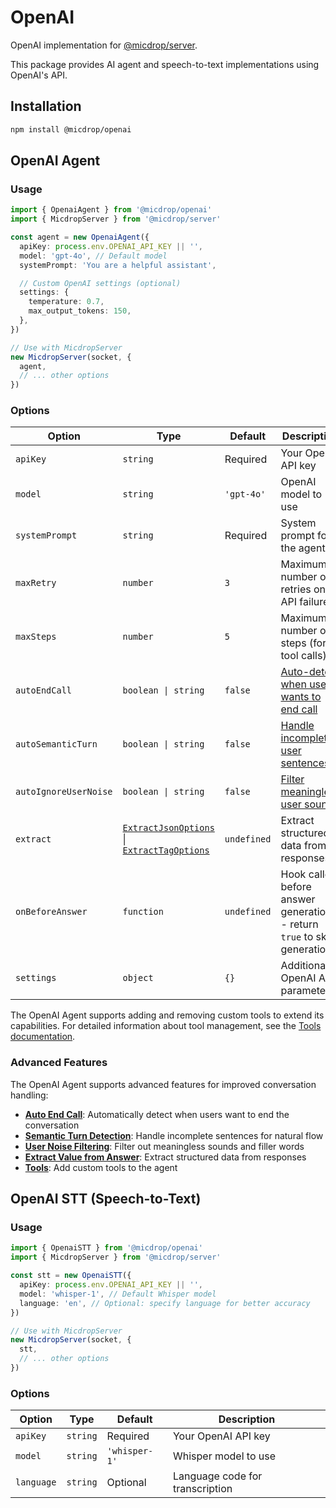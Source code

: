 # OpenAI

OpenAI implementation for [@micdrop/server](../../server).

This package provides AI agent and speech-to-text implementations using OpenAI's API.

## Installation

```bash
npm install @micdrop/openai
```

## OpenAI Agent

### Usage

```typescript
import { OpenaiAgent } from '@micdrop/openai'
import { MicdropServer } from '@micdrop/server'

const agent = new OpenaiAgent({
  apiKey: process.env.OPENAI_API_KEY || '',
  model: 'gpt-4o', // Default model
  systemPrompt: 'You are a helpful assistant',

  // Custom OpenAI settings (optional)
  settings: {
    temperature: 0.7,
    max_output_tokens: 150,
  },
})

// Use with MicdropServer
new MicdropServer(socket, {
  agent,
  // ... other options
})
```

### Options

| Option                | Type                                                                                                                              | Default     | Description                                                              |
| --------------------- | --------------------------------------------------------------------------------------------------------------------------------- | ----------- | ------------------------------------------------------------------------ |
| `apiKey`              | `string`                                                                                                                          | Required    | Your OpenAI API key                                                      |
| `model`               | `string`                                                                                                                          | `'gpt-4o'`  | OpenAI model to use                                                      |
| `systemPrompt`        | `string`                                                                                                                          | Required    | System prompt for the agent                                              |
| `maxRetry`            | `number`                                                                                                                          | `3`         | Maximum number of retries on API failures                                |
| `maxSteps`            | `number`                                                                                                                          | `5`         | Maximum number of steps (for tool calls)                                 |
| `autoEndCall`         | `boolean \| string`                                                                                                               | `false`     | [Auto-detect when user wants to end call](../../server/auto-end-call)    |
| `autoSemanticTurn`    | `boolean \| string`                                                                                                               | `false`     | [Handle incomplete user sentences](../../server/semantic-turn-detection) |
| `autoIgnoreUserNoise` | `boolean \| string`                                                                                                               | `false`     | [Filter meaningless user sounds](../../server/user-noise-filtering)      |
| `extract`             | [`ExtractJsonOptions`](../../server/extract#json-extraction) \| [`ExtractTagOptions`](../../server/extract#custom-tag-extraction) | `undefined` | Extract structured data from responses                                   |
| `onBeforeAnswer`      | `function`                                                                                                                        | `undefined` | Hook called before answer generation - return `true` to skip generation  |
| `settings`            | `object`                                                                                                                          | `{}`        | Additional OpenAI API parameters                                         |

The OpenAI Agent supports adding and removing custom tools to extend its capabilities. For detailed information about tool management, see the [Tools documentation](../../server/tools).

### Advanced Features

The OpenAI Agent supports advanced features for improved conversation handling:

- **[Auto End Call](../../server/auto-end-call)**: Automatically detect when users want to end the conversation
- **[Semantic Turn Detection](../../server/semantic-turn-detection)**: Handle incomplete sentences for natural flow
- **[User Noise Filtering](../../server/user-noise-filtering)**: Filter out meaningless sounds and filler words
- **[Extract Value from Answer](../../server/extract)**: Extract structured data from responses
- **[Tools](../../server/tools)**: Add custom tools to the agent

## OpenAI STT (Speech-to-Text)

### Usage

```typescript
import { OpenaiSTT } from '@micdrop/openai'
import { MicdropServer } from '@micdrop/server'

const stt = new OpenaiSTT({
  apiKey: process.env.OPENAI_API_KEY || '',
  model: 'whisper-1', // Default Whisper model
  language: 'en', // Optional: specify language for better accuracy
})

// Use with MicdropServer
new MicdropServer(socket, {
  stt,
  // ... other options
})
```

### Options

| Option     | Type     | Default       | Description                     |
| ---------- | -------- | ------------- | ------------------------------- |
| `apiKey`   | `string` | Required      | Your OpenAI API key             |
| `model`    | `string` | `'whisper-1'` | Whisper model to use            |
| `language` | `string` | Optional      | Language code for transcription |
